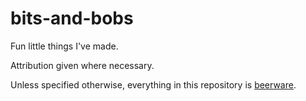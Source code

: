 # bits-and-bobs
Fun little things I've made.

Attribution given where necessary.

Unless specified otherwise, everything in this repository is [beerware](https://en.wikipedia.org/wiki/Beerware).
